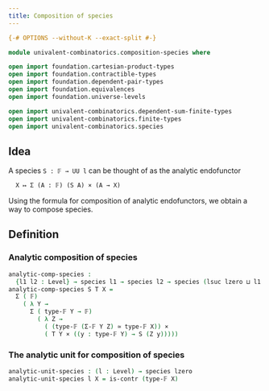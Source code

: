 ```yaml
---
title: Composition of species
---
```


```agda
{-# OPTIONS --without-K --exact-split #-}

module univalent-combinatorics.composition-species where

open import foundation.cartesian-product-types
open import foundation.contractible-types
open import foundation.dependent-pair-types
open import foundation.equivalences
open import foundation.universe-levels

open import univalent-combinatorics.dependent-sum-finite-types
open import univalent-combinatorics.finite-types
open import univalent-combinatorics.species
```

## Idea

A species `S : 𝔽 → UU l` can be thought of as the analytic endofunctor

```md
  X ↦ Σ (A : 𝔽) (S A) × (A → X)
```

Using the formula for composition of analytic endofunctors, we obtain a way to compose species.

## Definition

### Analytic composition of species

```agda
analytic-comp-species :
  {l1 l2 : Level} → species l1 → species l2 → species (lsuc lzero ⊔ l1 ⊔ l2)
analytic-comp-species S T X =
  Σ ( 𝔽)
    ( λ Y →
      Σ ( type-𝔽 Y → 𝔽)
        ( λ Z →
          ( (type-𝔽 (Σ-𝔽 Y Z) ≃ type-𝔽 X)) ×
          ( T Y × ((y : type-𝔽 Y) → S (Z y)))))
```

### The analytic unit for composition of species

```agda
analytic-unit-species : (l : Level) → species lzero
analytic-unit-species l X = is-contr (type-𝔽 X)
```
